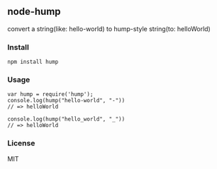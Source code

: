 ## node-hump ##

convert a string(like: hello-world) to hump-style string(to: helloWorld)

### Install ###

    npm install hump

### Usage ###

    var hump = require('hump');
    console.log(hump("hello-world", "-"))
    // => helloWorld

    console.log(hump("hello_world", "_"))
    // => helloWorld

### License ###

MIT